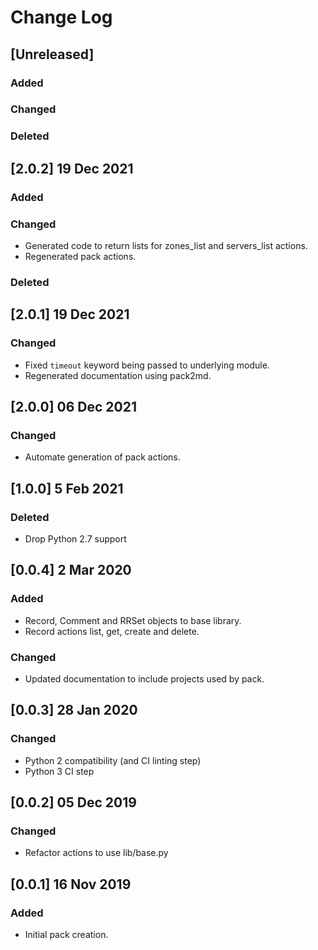 # Change Log

## [Unreleased]
### Added
### Changed
### Deleted

## [2.0.2] 19 Dec 2021
### Added
### Changed
  - Generated code to return lists for  zones_list and servers_list actions.
  - Regenerated pack actions.
  
### Deleted

## [2.0.1] 19 Dec 2021
### Changed
  - Fixed `timeout` keyword being passed to underlying module.
  - Regenerated documentation using pack2md.

## [2.0.0] 06 Dec 2021
### Changed
  - Automate generation of pack actions.

## [1.0.0]  5 Feb 2021
### Deleted
  - Drop Python 2.7 support

## [0.0.4]  2 Mar 2020
### Added
  - Record, Comment and RRSet objects to base library.
  - Record actions list, get, create and delete.

### Changed
  - Updated documentation to include projects used by pack.

## [0.0.3] 28 Jan 2020
### Changed
  - Python 2 compatibility (and CI linting step)
  - Python 3 CI step

## [0.0.2] 05 Dec 2019
### Changed
  - Refactor actions to use lib/base.py

## [0.0.1] 16 Nov 2019
### Added
  - Initial pack creation.

